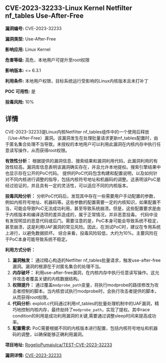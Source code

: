 ## CVE-2023-32233-Linux Kernel Netfilter nf_tables Use-After-Free

**漏洞编号:** CVE-2023-32233

**漏洞类型:** Use-After-Free

**影响应用:** Linux Kernel

**危害等级:** 高危，本地用户可提升至root权限

**影响版本:** <= 6.3.1

**利用条件:** 本地用户权限，目标系统运行受影响的Linux内核版本且未打补丁

**POC 可用性:** 是

**投毒风险:** 10%

## 详情

CVE-2023-32233是Linux内核Netfilter nf_tables组件中的一个使用后释放（Use-After-Free）漏洞。该漏洞发生在处理批量请求更新nf_tables配置时，由于匿名集合处理不当导致。未授权的本地用户可以利用此漏洞在内核内存中执行任意读写操作，从而获得root权限。

**有效性分析：**
根据提供的漏洞信息、搜索结果和漏洞利用代码，此漏洞利用的有效性较高。漏洞库信息表明该漏洞确实存在，并且允许本地提权。搜索引擎结果中也显示存在公开的PoC代码。
提供的PoC代码包含构建和配置说明，以及如何针对不同内核进行调整的指导，包括内核符号地址和机器码的调整。这表明该PoC是经过验证的，并且具有一定的灵活性，可以适应不同的内核版本。

**投毒风险分析：**
分析PoC代码后，发现其中存在一些需要用户手动配置的参数，例如内核符号地址、机器码等。这些参数的配置需要一定的内核知识，如果配置不当，可能会导致PoC无法成功利用，甚至导致系统崩溃。但是，这些配置要求是由于内核版本和编译选项的差异造成的，属于正常情况，并非恶意投毒。
代码中没有发现明显的恶意代码或后门。需要注意的是，PoC本身可能会导致系统不稳定，甚至崩溃，这是利用UAF漏洞的常见风险。因此，在测试PoC时，建议在专用系统上进行，以避免数据损坏。
综合来看，投毒风险较低，大约为10%。主要风险在于PoC本身可能导致系统不稳定。

**利用方式分析：**
1.  **漏洞触发：** 通过精心构造的Netfilter nf_tables批量请求，触发use-after-free漏洞。漏洞的根源在于对匿名集合的处理不当。
2.  **内存破坏：**  利用use-after-free漏洞，在内核内存中执行任意读写操作。这允许攻击者覆盖关键的内核数据结构。
3.  **权限提升：**  通过覆盖`modprobe_path`变量，将执行modprobe的路径修改为攻击者控制的脚本。当内核尝试执行modprobe时，会执行攻击者提供的脚本，从而获得root权限。
4. **代码分析:** exploit.c代码通过利用nf_tables的批量处理机制中的UAF漏洞，精巧地控制内核内存，最终劫持了`modprobe_path`，实现了提权。其中race condition的利用是成功利用漏洞的关键,需要通过调整sleep时间来提高成功率。
5.  **配置需求:**  PoC需要根据不同的内核版本进行配置，包括内核符号地址和机器码的调整，以确保能够正确利用漏洞。

**项目地址:** [RogelioPumajulca/TEST-CVE-2023-32233](https://github.com/RogelioPumajulca/TEST-CVE-2023-32233)

**漏洞详情:** [CVE-2023-32233](https://nvd.nist.gov/vuln/detail/CVE-2023-32233)